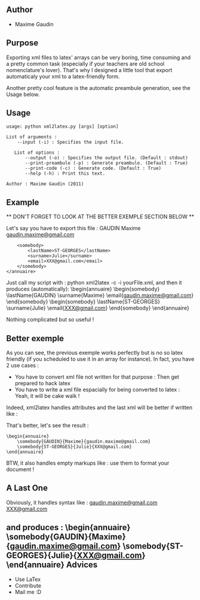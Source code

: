 Author
------
* Maxime Gaudin

Purpose
-------
Exporting xml files to latex' arrays can be very boring, time consuming and a pretty common task (especially if your teachers are old school nomenclature's lover).
That's why I designed a little tool that export automaticaly your xml to a latex-friendly form.

Another pretty cool feature is the automatic preambule generation, see the Usage below.

Usage
-----
	usage: python xml2latex.py [args] [option]
	
	List of arguments :
	    --input (-i) : Specifies the input file.
	
	   List of options :
	       --output (-o) : Specifies the output file. (Default : stdout)
	       --print-preambule (-p) : Generate preambule. (Default : True)
	       --print-code (-c) : Generate code. (Default : True)
	       --help (-h) : Print this text.
	
	Author : Maxime Gaudin (2011)

Example
-------
** DON'T FORGET TO LOOK AT THE BETTER EXEMPLE SECTION BELOW **

Let's say you have to export this file :
	<annuaire>
		<somebody>
			<lastName>GAUDIN</lastName>
			<surname>Maxime</surname>
			<email>gaudin.maxime@gmail.com</email>
		</somebody>
		
		<somebody>
			<lastName>ST-GEORGES</lastName>
			<surname>Julie</surname>
			<email>XXX@gmail.com</email>
		</somebody>
	</annuaire>

Just call my script with : python xml2latex -c -i yourFile.xml, and then it produces (automatically):
	\begin{annuaire}
		\begin{somebody}
			\lastName{GAUDIN}
			\surname{Maxime}
			\email{gaudin.maxime@gmail.com}
		\end{somebody}
		\begin{somebody}
			\lastName{ST-GEORGES}
			\surname{Julie}
			\email{XXX@gmail.com}
		\end{somebody}
	\end{annuaire}


Nothing complicated but so useful !

Better exemple
--------------
As you can see, the previous exemple works perfectly but is no so latex friendly (if you scheduled to use it in an array for instance). 
In fact, you have 2 use cases :

- You have to convert xml file not written for that purpose : Then get prepared to hack latex
- You have to write a xml file espacially for being converted to latex : Yeah, it will be cake walk !

Indeed, xml2latex handles attributes and the last xml will be better if written like :
	<annuaire>
		<somebody lastName="GAUDIN" surname="Maxime" email="gaudin.maxime@gmail.com"/>
		<somebody lastName="ST-GEORGES" surname="Julie" email="XXX@gmail.com"/> 
	</annuaire>

That's better, let's see the result :

	\begin{annuaire}
		\somebody{GAUDIN}{Maxime}{gaudin.maxime@gmail.com}
		\somebody{ST-GEORGES}{Julie}{XXX@gmail.com}
	\end{annuaire}

BTW, it also handles empty markups like : 
	<jumpline/> 
use them to format your document !

A Last One
----------
Obviously, it handles syntax like :
	<annuaire>
		<somebody lastName="GAUDIN" surname="Maxime">gaudin.maxime@gmail.com</somebody>
		<somebody lastName="ST-GEORGES" surname="Julie">XXX@gmail.com</somebody> 
	</annuaire>

and produces :
	\begin{annuaire}
		\somebody{GAUDIN}{Maxime}{gaudin.maxime@gmail.com}
		\somebody{ST-GEORGES}{Julie}{XXX@gmail.com}
	\end{annuaire}
Advices
-------
* Use LaTex
* Contribute
* Mail me :D

